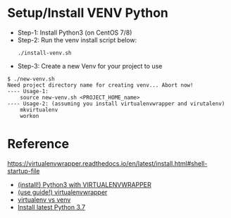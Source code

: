 #  Setup/Install VENV Python
* Step-1: Install Python3 (on CentOS 7/8)
* Step-2: Run the venv install script below:
    ```
    ./install-venv.sh
    ```
* Step-3: Create a new Venv for your project to use
```
$ ./new-venv.sh 
Need project directory name for creating venv... Abort now!
---- Usage-1: 
    source new-venv.sh <PROJECT_HOME_name> 
---- Usage-2: (assuming you install virtualenvwrapper and virutalenv)
    mkvirtualenv 
    workon 
```
# Reference
https://virtualenvwrapper.readthedocs.io/en/latest/install.html#shell-startup-file
* [(install!) Python3 with VIRTUALENVWRAPPER](https://medium.com/@gitudaniel/installing-virtualenvwrapper-for-python3-ad3dfea7c717)
* [(use guide!) virtualenvwrapper](https://virtualenvwrapper.readthedocs.io/en/latest/)
* [virtualenv vs venv](https://stackoverflow.com/questions/41573587/what-is-the-difference-between-venv-pyvenv-pyenv-virtualenv-virtualenvwrappe)
* [Install latest Python 3.7](http://ubuntuhandbook.org/index.php/2019/02/install-python-3-7-ubuntu-18-04/)

